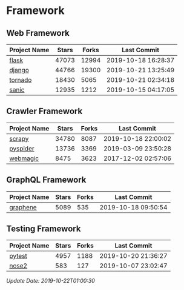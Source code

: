 # Framework

## Web Framework

| Project Name | Stars | Forks | Last Commit |
| ------------ | ----- | ----- | ----------- |
| [flask](https://github.com/pallets/flask) | 47073 | 12994 | 2019-10-18 16:28:37 |
| [django](https://github.com/django/django) | 44766 | 19300 | 2019-10-21 13:25:49 |
| [tornado](https://github.com/tornadoweb/tornado) | 18430 | 5065 | 2019-10-21 02:34:18 |
| [sanic](https://github.com/huge-success/sanic) | 12935 | 1212 | 2019-10-15 04:17:05 |

## Crawler Framework

| Project Name | Stars | Forks | Last Commit |
| ------------ | ----- | ----- | ----------- |
| [scrapy](https://github.com/scrapy/scrapy) | 34780 | 8087 | 2019-10-18 22:00:02 |
| [pyspider](https://github.com/binux/pyspider) | 13736 | 3369 | 2019-03-09 23:50:28 |
| [webmagic](https://github.com/code4craft/webmagic) | 8475 | 3623 | 2017-12-02 02:57:06 |

## GraphQL Framework

| Project Name | Stars | Forks | Last Commit |
| ------------ | ----- | ----- | ----------- |
| [graphene](https://github.com/graphql-python/graphene) | 5089 | 535 | 2019-10-18 09:50:54 |

## Testing Framework

| Project Name | Stars | Forks | Last Commit |
| ------------ | ----- | ----- | ----------- |
| [pytest](https://github.com/pytest-dev/pytest) | 4957 | 1188 | 2019-10-20 21:36:27 |
| [nose2](https://github.com/nose-devs/nose2) | 583 | 127 | 2019-10-07 23:02:47 |

*Update Date: 2019-10-22T01:00:30*